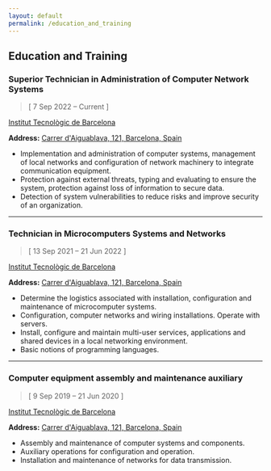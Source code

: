 ```yaml
---
layout: default
permalink: /education_and_training
---
```


## Education and Training

### Superior Technician in Administration of Computer Network Systems

> [ 7 Sep 2022 – Current ]

[Institut Tecnològic de Barcelona](https://www.itb.cat/)

**Address:** [Carrer d'Aiguablava, 121, Barcelona, Spain](https://g.page/itecbcn?share)

- Implementation and administration of computer systems, management of local networks and configuration of network machinery to integrate communication equipment.
- Protection against external threats, typing and evaluating to ensure the system, protection against loss of information to secure data.
- Detection of system vulnerabilities to reduce risks and improve security of an organization.

---

### Technician in Microcomputers Systems and Networks

> [ 13 Sep 2021 – 21 Jun 2022 ]

[Institut Tecnològic de Barcelona](https://www.itb.cat/)

**Address:** [Carrer d'Aiguablava, 121, Barcelona, Spain](https://g.page/itecbcn?share)

- Determine the logistics associated with installation, configuration and maintenance of microcomputer systems.
- Configuration, computer networks and wiring installations.
Operate with servers.
- Install, configure and maintain multi-user services, applications and shared devices in a local networking environment.
- Basic notions of programming languages.

---

### Computer equipment assembly and maintenance auxiliary

> [ 9 Sep 2019 – 21 Jun 2020 ]

[Institut Tecnològic de Barcelona](https://www.itb.cat/)

**Address:** [Carrer d'Aiguablava, 121, Barcelona, Spain](https://g.page/itecbcn?share)

- Assembly and maintenance of computer systems and components.
- Auxiliary operations for configuration and operation.
- Installation and maintenance of networks for data transmission.


